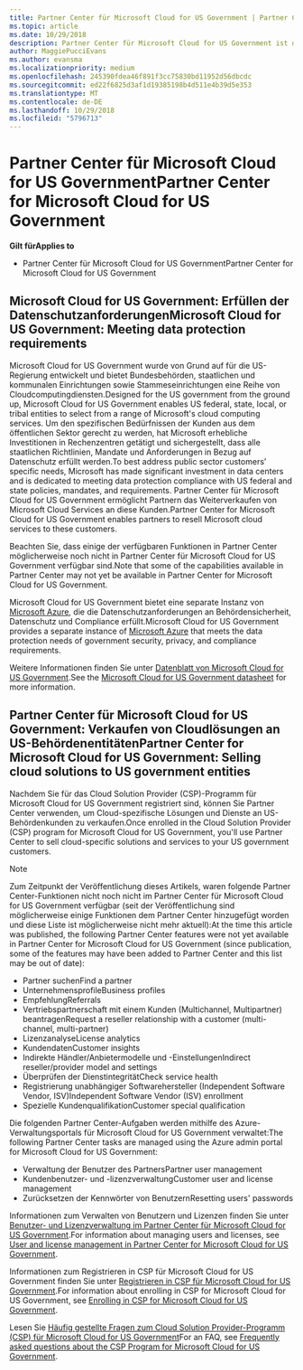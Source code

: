 ```yaml
---
title: Partner Center für Microsoft Cloud for US Government | Partner Center für Microsoft Cloud for US Government
ms.topic: article
ms.date: 10/29/2018
description: Partner Center für Microsoft Cloud for US Government ist das Unternehmensportal für Microsoft-Partner, die Microsoft-Cloudlösungen für Kunden anbieten möchten, die mit Regierungsbehörden in den USA arbeiten.
author: MaggiePucciEvans
ms.author: evansma
ms.localizationpriority: medium
ms.openlocfilehash: 245390fdea46f891f3cc75830bd11952d56dbcdc
ms.sourcegitcommit: ed22f6825d3af1d19385198b4d511e4b39d5e353
ms.translationtype: MT
ms.contentlocale: de-DE
ms.lasthandoff: 10/29/2018
ms.locfileid: "5796713"
---
```

# <a name="partner-center-for-microsoft-cloud-for-us-government"></a><span data-ttu-id="0ea6a-103">Partner Center für Microsoft Cloud for US Government</span><span class="sxs-lookup"><span data-stu-id="0ea6a-103">Partner Center for Microsoft Cloud for US Government</span></span>

**<span data-ttu-id="0ea6a-104">Gilt für</span><span class="sxs-lookup"><span data-stu-id="0ea6a-104">Applies to</span></span>**

-  <span data-ttu-id="0ea6a-105">Partner Center für Microsoft Cloud for US Government</span><span class="sxs-lookup"><span data-stu-id="0ea6a-105">Partner Center for Microsoft Cloud for US Government</span></span>

## <a name="microsoft-cloud-for-us-government-meeting-data-protection-requirements"></a><span data-ttu-id="0ea6a-106">Microsoft Cloud for US Government: Erfüllen der Datenschutzanforderungen</span><span class="sxs-lookup"><span data-stu-id="0ea6a-106">Microsoft Cloud for US Government: Meeting data protection requirements</span></span> 

<span data-ttu-id="0ea6a-107">Microsoft Cloud for US Government wurde von Grund auf für die US-Regierung entwickelt und bietet Bundesbehörden, staatlichen und kommunalen Einrichtungen sowie Stammeseinrichtungen eine Reihe von Cloudcomputingdiensten.</span><span class="sxs-lookup"><span data-stu-id="0ea6a-107">Designed for the US government from the ground up, Microsoft Cloud for US Government enables US federal, state, local, or tribal entities to select from a range of Microsoft's cloud computing services.</span></span> <span data-ttu-id="0ea6a-108">Um den spezifischen Bedürfnissen der Kunden aus dem öffentlichen Sektor gerecht zu werden, hat Microsoft erhebliche Investitionen in Rechenzentren getätigt und sichergestellt, dass alle staatlichen Richtlinien, Mandate und Anforderungen in Bezug auf Datenschutz erfüllt werden.</span><span class="sxs-lookup"><span data-stu-id="0ea6a-108">To best address public sector customers’ specific needs, Microsoft has made significant investment in data centers and is dedicated to meeting data protection compliance with US federal and state policies, mandates, and requirements.</span></span> <span data-ttu-id="0ea6a-109">Partner Center für Microsoft Cloud for US Government ermöglicht Partnern das Weiterverkaufen von Microsoft Cloud Services an diese Kunden.</span><span class="sxs-lookup"><span data-stu-id="0ea6a-109">Partner Center for Microsoft Cloud for US Government enables partners to resell Microsoft cloud services to these customers.</span></span>

<span data-ttu-id="0ea6a-110">Beachten Sie, dass einige der verfügbaren Funktionen in Partner Center möglicherweise noch nicht in Partner Center für Microsoft Cloud for US Government verfügbar sind.</span><span class="sxs-lookup"><span data-stu-id="0ea6a-110">Note that some of the capabilities available in Partner Center may not yet be available in Partner Center for Microsoft Cloud for US Government.</span></span>

<span data-ttu-id="0ea6a-111">Microsoft Cloud for US Government bietet eine separate Instanz von [Microsoft Azure](https://azure.microsoft.com/en-us/overview/clouds/government/), die die Datenschutzanforderungen an Behördensicherheit, Datenschutz und Compliance erfüllt.</span><span class="sxs-lookup"><span data-stu-id="0ea6a-111">Microsoft Cloud for US Government provides a separate instance of [Microsoft Azure](https://azure.microsoft.com/en-us/overview/clouds/government/) that meets the data protection needs of government security, privacy, and compliance requirements.</span></span> 

<span data-ttu-id="0ea6a-112">Weitere Informationen finden Sie unter [Datenblatt von Microsoft Cloud for US Government](http://download.microsoft.com/download/C/9/C/C9CA3002-DFC4-4ADA-841F-DF42AEC042FB/Microsoft_Azure_Government_Datasheet_EN_US.PDF).</span><span class="sxs-lookup"><span data-stu-id="0ea6a-112">See the [Microsoft Cloud for US Government datasheet](http://download.microsoft.com/download/C/9/C/C9CA3002-DFC4-4ADA-841F-DF42AEC042FB/Microsoft_Azure_Government_Datasheet_EN_US.PDF) for more information.</span></span>

## <a name="partner-center-for-microsoft-cloud-for-us-government-selling-cloud-solutions-to-us-government-entities"></a><span data-ttu-id="0ea6a-113">Partner Center für Microsoft Cloud for US Government: Verkaufen von Cloudlösungen an US-Behördenentitäten</span><span class="sxs-lookup"><span data-stu-id="0ea6a-113">Partner Center for Microsoft Cloud for US Government: Selling cloud solutions to US government entities</span></span>

<span data-ttu-id="0ea6a-114">Nachdem Sie für das Cloud Solution Provider (CSP)-Programm für Microsoft Cloud for US Government registriert sind, können Sie Partner Center verwenden, um Cloud-spezifische Lösungen und Dienste an US-Behördenkunden zu verkaufen.</span><span class="sxs-lookup"><span data-stu-id="0ea6a-114">Once enrolled in the Cloud Solution Provider (CSP) program for Microsoft Cloud for US Government, you'll use Partner Center to sell cloud-specific solutions and services to your US government customers.</span></span> 

> [!NOTE]  
> <span data-ttu-id="0ea6a-115">Zum Zeitpunkt der Veröffentlichung dieses Artikels, waren folgende Partner Center-Funktionen nicht noch nicht im Partner Center für Microsoft Cloud for US Government verfügbar (seit der Veröffentlichung sind möglicherweise einige Funktionen dem Partner Center hinzugefügt worden und diese Liste ist möglicherweise nicht mehr aktuell):</span><span class="sxs-lookup"><span data-stu-id="0ea6a-115">At the time this article was published, the following Partner Center features were not yet available in Partner Center for Microsoft Cloud for US Government (since publication, some of the features may have been added to Partner Center and this list may be out of date):</span></span>

- <span data-ttu-id="0ea6a-116">Partner suchen</span><span class="sxs-lookup"><span data-stu-id="0ea6a-116">Find a partner</span></span>
- <span data-ttu-id="0ea6a-117">Unternehmensprofile</span><span class="sxs-lookup"><span data-stu-id="0ea6a-117">Business profiles</span></span>
- <span data-ttu-id="0ea6a-118">Empfehlung</span><span class="sxs-lookup"><span data-stu-id="0ea6a-118">Referrals</span></span>
- <span data-ttu-id="0ea6a-119">Vertriebspartnerschaft mit einem Kunden (Multichannel, Multipartner) beantragen</span><span class="sxs-lookup"><span data-stu-id="0ea6a-119">Request a reseller relationship with a customer (multi-channel, multi-partner)</span></span>
- <span data-ttu-id="0ea6a-120">Lizenzanalyse</span><span class="sxs-lookup"><span data-stu-id="0ea6a-120">License analytics</span></span>
- <span data-ttu-id="0ea6a-121">Kundendaten</span><span class="sxs-lookup"><span data-stu-id="0ea6a-121">Customer insights</span></span>
- <span data-ttu-id="0ea6a-122">Indirekte Händler/Anbietermodelle und -Einstellungen</span><span class="sxs-lookup"><span data-stu-id="0ea6a-122">Indirect reseller/provider model and settings</span></span>
- <span data-ttu-id="0ea6a-123">Überprüfen der Dienstintegrität</span><span class="sxs-lookup"><span data-stu-id="0ea6a-123">Check service health</span></span>
- <span data-ttu-id="0ea6a-124">Registrierung unabhängiger Softwarehersteller (Independent Software Vendor, ISV)</span><span class="sxs-lookup"><span data-stu-id="0ea6a-124">Independent Software Vendor (ISV) enrollment</span></span>
- <span data-ttu-id="0ea6a-125">Spezielle Kundenqualifikation</span><span class="sxs-lookup"><span data-stu-id="0ea6a-125">Customer special qualification</span></span>

<span data-ttu-id="0ea6a-126">Die folgenden Partner Center-Aufgaben werden mithilfe des Azure-Verwaltungsportals für Microsoft Cloud for US Government verwaltet:</span><span class="sxs-lookup"><span data-stu-id="0ea6a-126">The following Partner Center tasks are managed using the Azure admin portal for Microsoft Cloud for US Government:</span></span> 

-   <span data-ttu-id="0ea6a-127">Verwaltung der Benutzer des Partners</span><span class="sxs-lookup"><span data-stu-id="0ea6a-127">Partner user management</span></span>
-   <span data-ttu-id="0ea6a-128">Kundenbenutzer- und -lizenzverwaltung</span><span class="sxs-lookup"><span data-stu-id="0ea6a-128">Customer user and license management</span></span>
-   <span data-ttu-id="0ea6a-129">Zurücksetzen der Kennwörter von Benutzern</span><span class="sxs-lookup"><span data-stu-id="0ea6a-129">Resetting users' passwords</span></span>

<span data-ttu-id="0ea6a-130">Informationen zum Verwalten von Benutzern und Lizenzen finden Sie unter [Benutzer- und Lizenzverwaltung im Partner Center für Microsoft Cloud for US Government](user-management-in-partner-center-for-microsoft-us-govt-cloud.md).</span><span class="sxs-lookup"><span data-stu-id="0ea6a-130">For information about managing users and licenses, see [User and license management in Partner Center for Microsoft Cloud for US Government](user-management-in-partner-center-for-microsoft-us-govt-cloud.md).</span></span>

<span data-ttu-id="0ea6a-131">Informationen zum Registrieren in CSP für Microsoft Cloud for US Government finden Sie unter [Registrieren in CSP für Microsoft Cloud for US Government](enroll-in-csp-for-microsoft-us-govt-cloud.md).</span><span class="sxs-lookup"><span data-stu-id="0ea6a-131">For information about enrolling in CSP for Microsoft Cloud for US Government, see [Enrolling in CSP for Microsoft Cloud for US Government](enroll-in-csp-for-microsoft-us-govt-cloud.md).</span></span>

<span data-ttu-id="0ea6a-132">Lesen Sie [Häufig gestellte Fragen zum Cloud Solution Provider-Programm (CSP) für Microsoft Cloud for US Government](faq-for-us-govt-cloud.md)</span><span class="sxs-lookup"><span data-stu-id="0ea6a-132">For an FAQ, see [Frequently asked questions about the CSP Program for Microsoft Cloud for US Government](faq-for-us-govt-cloud.md).</span></span>